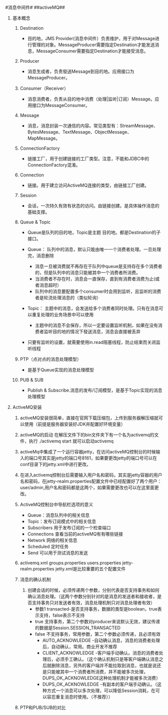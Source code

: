 #消息中间件#
##activeMQ##

1. 基本概念
	1. Destination
		- 目的地，JMS Provider(消息中间件）负责维护，用于对Message进行管理的对象。MessageProducer需要指定Destination才能发送消息，MessageConsumer需要指定Destination才能接受消息。

	2. Producer
		- 消息生成者，负责發送Message到目的地。应用接口为MessageProducer。

	3. Consumer（Receiver）
		- 消息消费者，负责从目的地中消费（处理|监听|订阅）Message。应用接口为MessageConsumer。

	4. Message
		- 消息，消息封装一次通信的内容。常见类型有：StreamMessage、BytesMessage、TextMessage、ObjectMessage、MapMessage。

	5. ConnectionFactory
		- 链接工厂，用于创建链接的工厂类型。注意，不能和JDBC中的ConnectionFactory混淆。

	6. Connection
		- 链接。用于建立访问ActiveMQ连接的类型，由链接工厂创建。

	7. Session
		- 会话，一次持久有效有状态的访问。由链接创建。是具体操作消息的基础支撑。

	8. Queue & Topic
		- Queue是队列的目的地，Topic是主题  目的地。都是Destination的子接口。
		- Queue： 队列中的消息，默认只能由唯一一个消费者处理。一旦处理完，消息删除
			- 消息一旦被消费就不再存在于队列中queue是支持存在多个消费者的，但是队列中的消息只能被其中一个消费者所消费。
			- 当消费者不存在时，消息会一直保存，直到有消费者消费为止(或者消息超时）
			- 队列中的消息要配置多个consumer时会用到监听，且监听的消费者是轮流处理消息的（类似轮询）
		- Topic： 主题中的消息，会发送给多个消费者同时处理。只有在消息可以重复处理的业务场景中可以使用
			- 主题中的消息不会保存，所以一定要设置监听机制，如果在没有消费者监听目的地的情况下發送消息，消息会直接被丢弃

		- 只要有监听的设置，就需要使用in.read阻塞线程，防止结束而关闭监听线程
			

	9. PTP（点对点的消息处理模型）
		- 是基于Queue实现的消息处理模型

	10. PUB & SUB
		- Publish & Subscribe.消息的发布/订阅模型，是基于Topic实现的消息处理模型


2. ActiveMQ安装
	1. activeMQ安装很简单，直接在官网下载压缩包，上传到服务器解压缩就可以使用（前提是服务器安装好JDK并配置好环境变量）
	2. activeMQ的启动  在解压文件下的bin文件夹下有一个名为activemq的文件，执行 ./activemq start 就可以启动activemq
	3. activeMq中集成了一个运行容器jetty，在访问activeMQ控制台的时候输入的端口号其实是jetty的端口号8161，如果要更改jetty的端口号可以在conf目录下的jetty.xml中进行更改。
	4. 在进入activemq控制台后需要输入用户名和密码，其实是jetty容器的用户名和密码，在jetty-realm.properties配置文件中已经配置好了两个用户：user/admin,用户名和密码都是这两个，如果需要更改也可以在这里面更改。
	5. ActiveMQ控制台中导航栏选项的意义
		- Queue：消息队列中的相关信息
		- Topic：发布订阅模式中的相关信息
		- Subscribers 用于发布订阅的一个检查端口
		- Connections 查看当前的activeMQ有有哪些链接
		- Network 网络的相关信息
		- Scheduled 定时任务
		- Send 可以用于测试消息的发送
	6. activemq.xml		groups.properties		users.properties    jetty-realm.properties	jetty.xml是比较重要的五个配置文件

	7. 消息的确认机制
		1. 创建会话的时候，必须传递两个参数，分别代表是否支持事务和如何确认消息处理。（这两个参数分别针对的是消息的发送者和接收者，是否支持事务只对发送者有效，消息处理机制只对消息处理者有效）
			- 参数1 transacted-是否支持事务，数据的类型是boolean，true表示支持，false表示不支持
			- true 支持事务，第二个参数对producer来说默认无效，建议传递的数据是Session.SESSION_TRANSACTED
			- false 不支持事务，常用参数，第二个参数必须传递，且必须有效
				- AUTO_ACKNOWLEDGE -自动确认消息，消息的消费者处理后，自动确认，常用。商业开发不推荐
				- CLIENT_ACKNOWLEDGE -客户端手动确认。消息的消费者处理后，必须手工确认。（这个确认机制只是等客户端确认消息之后就删除消息，另外的客户端并不能拉取到消息，也就是说还是只能被其中一个消费者所消费，并不能被多次处理，DUPS_OK_ACKNOWLEDGE这种处理机制才能被多次消费） 
				- DUPS_OK_ACKNOWLEDGE -有副本的客户端手动确认。（这种方式一个消息可以多次处理，可以降低Session消耗，在可以容忍重复消息时使用。（不推荐））

	8. PTP和PUB/SUB的对比
	
		
		